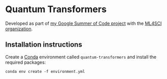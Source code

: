 # Quantum Transformers

Developed as part of [my Google Summer of Code project](https://summerofcode.withgoogle.com/programs/2023/projects/t0AHVDEG) with the [ML4SCI organization](https://ml4sci.org/).

## Installation instructions

Create a [Conda](https://conda.io) environment called `quantum-transformers` and install the required packages:

```
conda env create -f environment.yml
```